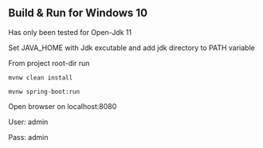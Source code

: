 ## Build & Run for Windows 10

Has only been tested for Open-Jdk 11

Set JAVA_HOME with Jdk excutable and add jdk directory to PATH variable 

From project root-dir run 

`mvnw clean install`

`mvnw spring-boot:run`

Open browser on localhost:8080

User: admin

Pass: admin

